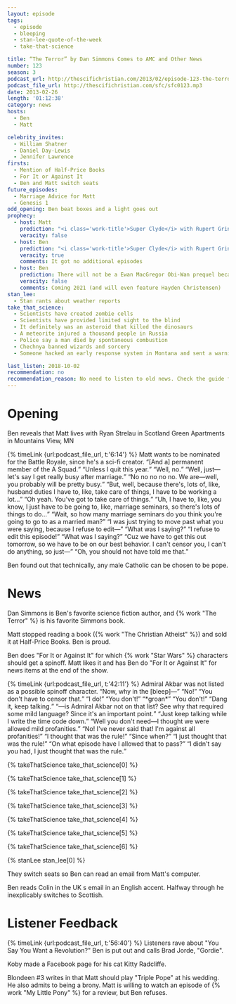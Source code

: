 ```yaml
---
layout: episode
tags:
  - episode
  - bleeping
  - stan-lee-quote-of-the-week
  - take-that-science

title: “The Terror” by Dan Simmons Comes to AMC and Other News
number: 123
season: 3
podcast_url: http://thescifichristian.com/2013/02/episode-123-the-terror-by-dan-simmons-comes-to-amc-and-other-news/
podcast_file_url: http://thescifichristian.com/sfc/sfc0123.mp3
date: 2013-02-26
length: '01:12:38'
category: news
hosts:
  - Ben
  - Matt

celebrity_invites: 
  - William Shatner
  - Daniel Day-Lewis
  - Jennifer Lawrence
firsts:
  - Mention of Half-Price Books
  - For It or Against It
  - Ben and Matt switch seats
future_episodes:
  - Marriage Advice for Matt
  - Genesis 1
odd_opening: Ben beat boxes and a light goes out
prophecy:
  - host: Matt
    prediction: "<i class='work-title'>Super Clyde</i> with Rupert Grint will get a full first season"
    veracity: false
  - host: Ben
    prediction: "<i class='work-title'>Super Clyde</i> with Rupert Grint will not get 6 episodes"
    veracity: true
    comments: It got no additional episodes
  - host: Ben
    prediction: There will not be a Ewan MacGregor Obi-Wan prequel because Disney wants to distance itself from the prequels.
    veracity: false
    comments: Coming 2021 (and will even feature Hayden Christensen)
stan_lee:
  - Stan rants about weather reports
take_that_science:
  - Scientists have created zombie cells
  - Scientists have provided limited sight to the blind
  - It definitely was an asteroid that killed the dinosaurs
  - A meteorite injured a thousand people in Russia
  - Police say a man died by spontaneous combustion
  - Chechnya banned wizards and sorcery
  - Someone hacked an early response system in Montana and sent a warning that dead bodies were rising from their graves

last_listen: 2018-10-02
recommendation: no
recommendation_reason: No need to listen to old news. Check the guide for what's interesting in hindsight.
---
```

# Opening
Ben reveals that Matt lives with Ryan Strelau in Scotland Green Apartments in Mountains View, MN

<div class="quote">
  {% timeLink {url:podcast_file_url, t:'6:14'} %}
  <span class="quote-context is-size-6">Matt wants to be nominated for the Battle Royale, since he's a sci-fi creator.</span>
  <q class="ben">[And a] permanent member of the A Squad.</q>
  <q class="matt">Unless I quit this year.</q>
  <q class="ben">Well, no.</q>
  <q class="matt">Well, just—let's say I get really busy after marriage.</q>
  <q class="ben">No no no no no. We are—well, you probably will be pretty busy.</q>
  <q class="matt">But, well, because there's, lots of, like, husband duties I have to, like, take care of things, I have to be working a lot...</q>
  <q class="ben">Oh yeah. You've got to take care of things.</q>
  <q class="matt">Uh, I have to, like, you know, I just have to be going to, like, marriage seminars, so there's lots of things to do...</q>
  <q class="ben">Wait, so how many marriage seminars do you think you're going to go to as a married man?</q>
  <q class="matt">I was just trying to move past what you were saying, because I refuse to edit—</q>
  <q class="ben">What was I saying?</q>
  <q class="matt">I refuse to edit this episode!</q>
  <q class="ben">What was I saying?</q>
  <q class="matt">Cuz we have to get this out tomorrow, so we have to be on our best behavior. I can't censor you, I can't do anything, so just—</q>
  <q class="ben">Oh, you should not have told me that.</q>
</div>

Ben found out that technically, any male Catholic can be chosen to be pope.



# News 
Dan Simmons is Ben's favorite science fiction author, and {% work "The Terror" %} is his favorite Simmons book.

Matt stopped reading a book ({% work "The Christian Atheist" %}) and sold it at Half-Price Books. Ben is proud.

Ben does "For It or Against It" for which {% work "Star Wars" %} characters should get a spinoff. Matt likes it and has Ben do "For It or Against It" for news items at the end of the show. 

<div class="quote">
  {% timeLink {url:podcast_file_url, t:'42:11'} %}
  <span class="quote-context is-size-6">Admiral Akbar was not listed as a possible spinoff character.</span>
  <q class="ben">Now, why in the [bleep]—</q>
  <q class="matt">No!</q>
  <q class="ben">You don't have to censor that.</q>
  <q class="matt">I do!</q>
  <q class="ben">You don't!</q>
  <q class="matt">*groan*</q>
  <q class="ben">You don't!</q>
  <q class="matt">Dang it, keep talking.</q>
  <q class="ben">—is Admiral Akbar not on that list? See why that required some mild language? Since it's an important point.</q>
  <q class="matt">Just keep talking while I write the time code down.</q>
  <q class="ben">Well you don't need—I thought we were allowed mild profanities.</q>
  <q class="matt">No! I've never said that! I'm against all profanities!</q>
  <q class="ben">I thought that was the rule!</q>
  <q class="matt">Since when?</q>
  <q class="ben">I just thought that was the rule!</q>
  <q class="matt">On what episode have I allowed that to pass?</q>
  <q class="ben">I didn't say you had, I just thought that was the rule.</q>
</div>

{% takeThatScience take_that_science[0] %}

{% takeThatScience take_that_science[1] %}

{% takeThatScience take_that_science[2] %}

{% takeThatScience take_that_science[3] %}

{% takeThatScience take_that_science[4] %}

{% takeThatScience take_that_science[5] %}

{% takeThatScience take_that_science[6] %}

{% stanLee stan_lee[0] %}

They switch seats so Ben can read an email from Matt's computer. 

Ben reads Colin in the UK s email in an English accent. Halfway through he inexplicably switches to Scottish. 



# Listener Feedback

{% timeLink {url:podcast_file_url, t:'56:40'} %} Listeners rave about "You Say You Want a Revolution?" Ben is put out and calls Brad Jorde, "Gordie".

Koby made a Facebook page for his cat Kitty Radcliffe.

Blondeen #3 writes in that Matt should play "Triple Pope" at his wedding. He also admits to being a brony. Matt is willing to watch an episode of {% work "My Little Pony" %} for a review, but Ben refuses.